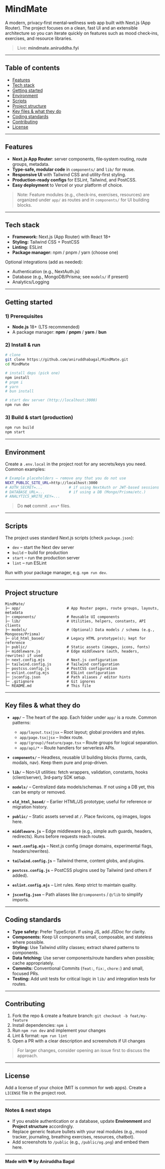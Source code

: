 # MindMate

A modern, privacy‑first mental‑wellness web app built with Next.js (App Router). The project focuses on a clean, fast UI and an extensible architecture so you can iterate quickly on features such as mood check‑ins, exercises, and resource libraries.

> Live: **mindmate.aniruddha.fyi**

---

## Table of contents

* [Features](#features)
* [Tech stack](#tech-stack)
* [Getting started](#getting-started)
* [Environment](#environment)
* [Scripts](#scripts)
* [Project structure](#project-structure)
* [Key files & what they do](#key-files--what-they-do)
* [Coding standards](#coding-standards)
* [Contributing](#contributing)
* [License](#license)

---

## Features

* **Next.js App Router**: server components, file‑system routing, route groups, metadata.
* **Type‑safe, modular code** in `components/` and `lib/` for reuse.
* **Responsive UI** with Tailwind CSS and utility‑first styling.
* **Production‑ready configs** for ESLint, Tailwind, and PostCSS.
* **Easy deployment** to Vercel or your platform of choice.

> Note: Feature modules (e.g., check‑ins, exercises, resources) are organized under `app/` as routes and in `components/` for UI building blocks.

---

## Tech stack

* **Framework:** Next.js (App Router) with React 18+
* **Styling:** Tailwind CSS + PostCSS
* **Linting:** ESLint
* **Package manager:** npm / pnpm / yarn (choose one)

Optional integrations (add as needed):

* Authentication (e.g., NextAuth.js)
* Database (e.g., MongoDB/Prisma; see `models/` if present)
* Analytics/Logging

---

## Getting started

### 1) Prerequisites

* **Node.js** 18+ (LTS recommended)
* A package manager: **npm** / **pnpm** / **yarn** / **bun**

### 2) Install & run

```bash
# clone
git clone https://github.com/aniruddhabagal/MindMate.git
cd MindMate

# install deps (pick one)
npm install
# pnpm i
# yarn
# bun install

# start dev server (http://localhost:3000)
npm run dev
```

### 3) Build & start (production)

```bash
npm run build
npm start
```

---

## Environment

Create a `.env.local` in the project root for any secrets/keys you need. Common examples:

```bash
# Example placeholders – remove any that you do not use
NEXT_PUBLIC_SITE_URL=http://localhost:3000
# AUTH_SECRET=...            # if using NextAuth or JWT-based sessions
# DATABASE_URL=...           # if using a DB (Mongo/Prisma/etc.)
# ANALYTICS_WRITE_KEY=...
```

> Do **not** commit `.env*` files.

---

## Scripts

The project uses standard Next.js scripts (check `package.json`):

* `dev` – start the Next dev server
* `build` – build for production
* `start` – run the production server
* `lint` – run ESLint

Run with your package manager, e.g. `npm run dev`.

---

## Project structure

```
MindMate/
├─ app/                     # App Router pages, route groups, layouts, metadata
├─ components/              # Reusable UI components
├─ lib/                     # Utilities, helpers, constants, API clients
├─ models/                  # (Optional) Data models / schema (e.g., Mongoose/Prisma)
├─ old_html_based/          # Legacy HTML prototype(s); kept for reference
├─ public/                  # Static assets (images, icons, fonts)
├─ middleware.js            # Edge middleware (auth, headers, rewrites) if used
├─ next.config.mjs          # Next.js configuration
├─ tailwind.config.js       # Tailwind configuration
├─ postcss.config.js        # PostCSS configuration
├─ eslint.config.mjs        # ESLint configuration
├─ jsconfig.json            # Path aliases / editor hints
├─ .gitignore               # Git ignores
└─ README.md                # This file
```

---

## Key files & what they do

* **`app/`** – The heart of the app. Each folder under `app/` is a route. Common patterns:

  * `app/layout.tsx|jsx` – Root layout; global providers and styles.
  * `app/page.tsx|jsx` – Index route.
  * `app/(group)/feature/page.tsx` – Route groups for logical separation.
  * `app/api/*` – Route handlers for serverless APIs.
* **`components/`** – Headless, reusable UI building blocks (forms, cards, modals, nav). Keep them pure and prop‑driven.
* **`lib/`** – Non‑UI utilities: fetch wrappers, validation, constants, hooks (client/server), 3rd‑party SDK setup.
* **`models/`** – Centralized data models/schemas. If not using a DB yet, this can be empty or removed.
* **`old_html_based/`** – Earlier HTML/JS prototype; useful for reference or migration history.
* **`public/`** – Static assets served at `/`. Place favicons, og images, logos here.
* **`middleware.js`** – Edge middleware (e.g., simple auth guards, headers, redirects). Runs before requests reach routes.
* **`next.config.mjs`** – Next.js config (image domains, experimental flags, headers/rewrites).
* **`tailwind.config.js`** – Tailwind theme, content globs, and plugins.
* **`postcss.config.js`** – PostCSS plugins used by Tailwind (and others if added).
* **`eslint.config.mjs`** – Lint rules. Keep strict to maintain quality.
* **`jsconfig.json`** – Path aliases like `@/components` / `@/lib` to simplify imports.

---

## Coding standards

* **Type safety:** Prefer TypeScript. If using JS, add JSDoc for clarity.
* **Components:** Keep UI components small, composable, and stateless where possible.
* **Styling:** Use Tailwind utility classes; extract shared patterns to components.
* **Data fetching:** Use server components/route handlers when possible; cache appropriately.
* **Commits:** Conventional Commits (`feat:`, `fix:`, `chore:`) and small, focused PRs.
* **Testing:** Add unit tests for critical logic in `lib/` and integration tests for routes.

---

## Contributing

1. Fork the repo & create a feature branch: `git checkout -b feat/my-feature`
2. Install dependencies: `npm i`
3. Run `npm run dev` and implement your changes
4. Lint & format: `npm run lint`
5. Open a PR with a clear description and screenshots if UI changes

> For larger changes, consider opening an issue first to discuss the approach.

---

## License

Add a license of your choice (MIT is common for web apps). Create a `LICENSE` file in the project root.

---

### Notes & next steps

* If you enable authentication or a database, update **Environment** and **Project structure** accordingly.
* Replace generic feature bullets with your real modules (e.g., mood tracker, journaling, breathing exercises, resources, chatbot).
* Add screenshots to `/public` (e.g., `/public/og.png`) and embed them here.

---

**Made with ❤️ by Aniruddha Bagal**
